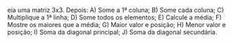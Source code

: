 eia uma matriz 3x3. Depois:
A) Some a 1ª coluna;
B) Some cada coluna;
C) Multiplique a 1ª linha;
D) Some todos os elementos;
E) Calcule a média;
F) Mostre os maiores que a média;
G) Maior valor e posição;
H) Menor valor e posição;
I) Soma da diagonal principal;
J) Soma da diagonal secundária.
